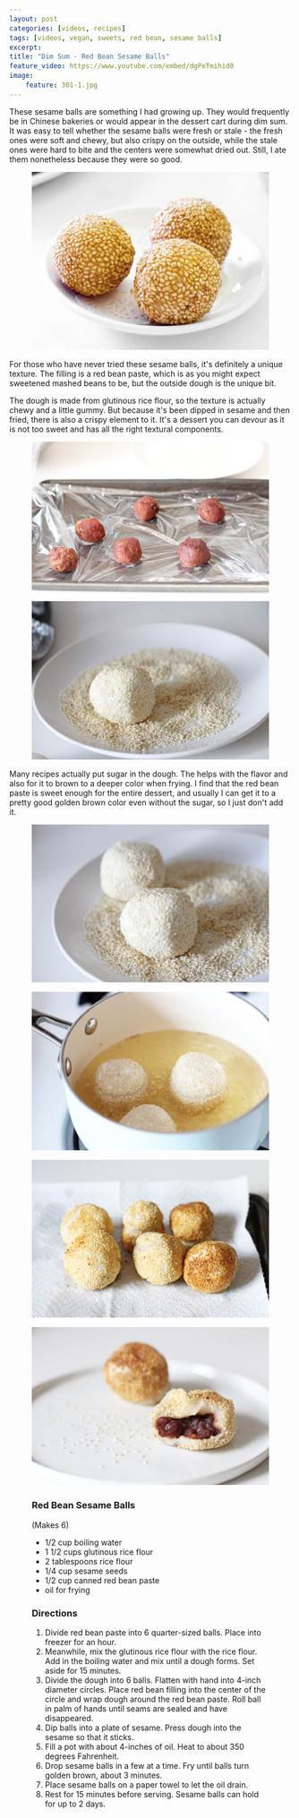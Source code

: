 ```yaml
---
layout: post
categories: [videos, recipes]
tags: [videos, vegan, sweets, red bean, sesame balls]
excerpt: 
title: "Dim Sum - Red Bean Sesame Balls"
feature_video: https://www.youtube.com/embed/dgPeTmihid0
image:
    feature: 301-1.jpg
---
```


These sesame balls are something I had growing up.  They would frequently be in Chinese bakeries or would appear in the dessert cart during dim sum.  It was easy to tell whether the sesame balls were fresh or stale - the fresh ones were soft and chewy, but also crispy on the outside, while the stale ones were hard to bite and the centers were somewhat dried out.  Still, I ate them nonetheless because they were so good.

<figure>
    <img src="/images/301-2.jpg">
</figure> 


For those who have never tried these sesame balls, it's definitely a unique texture.  The filling is a red bean paste, which is as you might expect sweetened mashed beans to be, but the outside dough is the unique bit.  

The dough is made from glutinous rice flour, so the texture is actually chewy and a little gummy.  But because it's been dipped in sesame and then fried, there is also a crispy element to it.  It's a dessert you can devour as it is not too sweet and has all the right textural components.

<figure class="half">
<img src="/images/301-4.jpg">
<img src="/images/301-5.jpg">
</figure>

Many recipes actually put sugar in the dough.  The helps with the flavor and also for it to brown to a deeper color when frying.  I find that the red bean paste is sweet enough for the entire dessert, and usually I can get it to a pretty good golden brown color even without the sugar, so I just don't add it.

<figure>
    <img src="/images/301-6.jpg">
</figure> 

<figure>
    <img src="/images/301-7.jpg">
</figure> 

<figure>
    <img src="/images/301-8.jpg">
</figure> 

<figure>
    <img src="/images/301-10.jpg">
</figure> 


<figure class="ingredients" markdown="1">

### Red Bean Sesame Balls

(Makes 6)

- 1/2 cup boiling water
- 1 1/2 cups glutinous rice flour
- 2 tablespoons rice flour
- 1/4 cup sesame seeds
- 1/2 cup canned red bean paste
- oil for frying



</figure>

<figure class="directions" markdown="1">

### Directions

1. Divide red bean paste into 6 quarter-sized balls.  Place into freezer for an hour.
2. Meanwhile, mix the glutinous rice flour with the rice flour.  Add in the boiling water and mix until a dough forms.  Set aside for 15 minutes.
3. Divide the dough into 6 balls.  Flatten with hand into 4-inch diameter circles.  Place red bean filling into the center of the circle and wrap dough around the red bean paste.  Roll ball in palm of hands until seams are sealed and have disappeared.  
4. Dip balls into a plate of sesame.  Press dough into the sesame so that it sticks.
5. Fill a pot with about 4-inches of oil.  Heat to about 350 degrees Fahrenheit.
6. Drop sesame balls in a few at a time.  Fry until balls turn golden brown, about 3 minutes.
7. Place sesame balls on a paper towel to let the oil drain.
8. Rest for 15 minutes before serving.  Sesame balls can hold for up to 2 days.
</figure>
